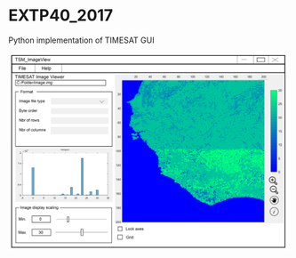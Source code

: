 # EXTP40_2017
Python implementation of TIMESAT GUI

![alt text](https://github.com/jaxlson/EXTP40_2017/blob/master/timesat2.png)
